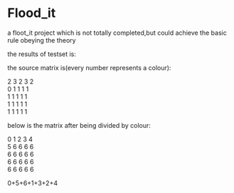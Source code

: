 # Flood_it
a floot_it project which is not totally completed,but could achieve the basic rule obeying the theory

the results of testset is:

the source matrix is(every number represents a colour):

2   3   2   3   2   
0   1   1   1   1   
1   1   1   1   1   
1   1   1   1   1   
1   1   1   1   1   

below is the matrix after being divided by colour:

0   1   2   3   4   
5   6   6   6   6   
6   6   6   6   6   
6   6   6   6   6   
6   6   6   6   6   

0+5+6+1+3+2+4
